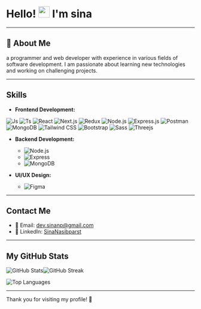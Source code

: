 # Hello! <img src="https://media.giphy.com/media/hvRJCLFzcasrR4ia7z/giphy.gif" width="30px"> I'm sina

---

## 💫 About Me

 a programmer and web developer with experience in various fields of software development. I am passionate about learning new technologies and working on challenging projects.

---

## Skills


- **Frontend Development:**
 
![](https://skillicons.dev/icons?i=js "Js")   ![](https://skillicons.dev/icons?i=ts "Ts") ![](https://skillicons.dev/icons?i=react "React") ![](https://skillicons.dev/icons?i=nextjs "Next.js") ![](https://skillicons.dev/icons?i=redux "Redux") ![](https://skillicons.dev/icons?i=nodejs "Node.js") ![](https://skillicons.dev/icons?i=expressjs "Express.js") ![](https://skillicons.dev/icons?i=postman "Postman") ![](https://skillicons.dev/icons?i=mongodb "MongoDB") ![](https://skillicons.dev/icons?i=tailwindcss "Tailwind CSS") ![](https://skillicons.dev/icons?i=bootstrap "Bootstrap") ![](https://skillicons.dev/icons?i=sass "Sass") ![](https://skillicons.dev/icons?i=threejs "Threejs")

- **Backend Development:**
  - ![Node.js](https://img.shields.io/badge/-Node.js-339933?style=flat&logo=node.js&logoColor=white)
  - ![Express](https://img.shields.io/badge/-Express-000000?style=flat&logo=express&logoColor=white)
  - ![MongoDB](https://img.shields.io/badge/-MongoDB-47A248?style=flat&logo=mongodb&logoColor=white)

- **UI/UX Design:**
  - ![Figma](https://img.shields.io/badge/-Figma-F24E1E?style=flat&logo=figma&logoColor=white)


---

## Contact Me

- 📧 Email: [dev.sinanp@gmail.com](mailto:dev.sinanp@gmail.com)
- 💼 LinkedIn: [SinaNasibparst](https://www.linkedin.com/in/sina-nasibparst)

---

## My GitHub Stats

![GitHub Stats](https://github-readme-stats.vercel.app/api?username=devblp&theme=dark&hide_border=false&include_all_commits=true&count_private=true&title_color=fbd100)![GitHub Streak](https://github-readme-streak-stats.herokuapp.com/?user=devblp&theme=dark&hide_border=false&title_color=fbd100)

![Top Languages](https://github-readme-stats.vercel.app/api/top-langs/?username=devblp&theme=dark&hide_border=false&include_all_commits=true&count_private=true&layout=compact&title_color=fbd100)

---

Thank you for visiting my profile! 🌟
